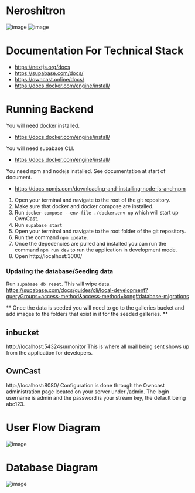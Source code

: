 # Neroshitron
![image](https://github.com/D4M13N-D3V/neroshitron/assets/13697702/e4a9e11b-0e52-42e0-ad9a-821a81e92e90)
 ![image](https://github.com/D4M13N-D3V/neroshitron/assets/13697702/78e009be-caa0-4ae6-9c06-90dde2ab4389)


# Documentation For Technical Stack
- https://nextjs.org/docs
- https://supabase.com/docs/
- https://owncast.online/docs/
- https://docs.docker.com/engine/install/
  
# Running Backend
You will need docker installed.
- https://docs.docker.com/engine/install/

You will need supabase CLI.
- https://docs.docker.com/engine/install/

You need npm and nodejs installed. See documentation at start of document.
- https://docs.npmjs.com/downloading-and-installing-node-js-and-npm

1) Open your terminal and navigate to the root of the git repository.
2) Make sure that docker and docker compose are installed.
3) Run `docker-compose --env-file ./docker.env up` which will start up OwnCast.
4) Run `supabase start`
5) Open your terminal and navigate to the root folder of the git repository. 
6) Run the command `npm update`. 
7) Once the depedencies are pulled and installed you can run the command `npm run dev` to run the application in development mode.
8) Open http://localhost:3000/



### Updating the database/Seeding data
Run `supabase db reset`. This will wipe data.
https://supabase.com/docs/guides/cli/local-development?queryGroups=access-method&access-method=kong#database-migrations

** Once the data is seeded you will need to go to the galleries bucket and add images to the folders that exist in it for the seeded galleries. **


## inbucket
http://localhost:54324su/monitor
This is where all mail being sent shows up from the application for developers.

## OwnCast 
http://localhost:8080/
Configuration is done through the Owncast administration page located on your server under /admin. The login username is admin and the password is your stream key, the default being abc123.

# User Flow Diagram
![image](https://github.com/D4M13N-D3V/neroshitron/assets/13697702/57379445-8bd5-4a7e-8a15-7fa0b3ae42dc)

# Database Diagram
![image](https://github.com/D4M13N-D3V/neroshitron/assets/13697702/39bc92d1-7e8b-4d75-adaa-48b08f7425bb)

